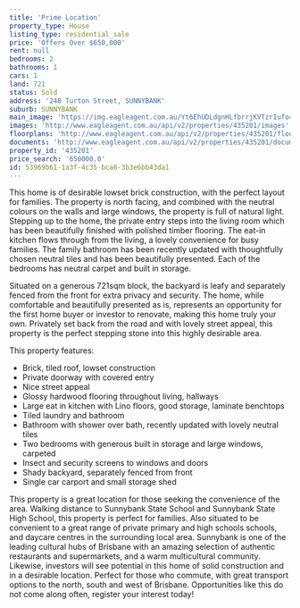 ```yaml
---
title: 'Prime Location'
property_type: House
listing_type: residential_sale
price: 'Offers Over $650,000'
rent: null
bedrooms: 2
bathrooms: 1
cars: 1
land: 721
status: Sold
address: '248 Turton Street, SUNNYBANK'
suburb: SUNNYBANK
main_image: 'https://img.eagleagent.com.au/Yt6EhUDLdgnHLfbrrjKVTzrIufo=/1280x854/smart/https://s3-us-west-2.amazonaws.com/eagleagent-orig/images/6821664/127322982-image-M.jpg'
images: 'http://www.eagleagent.com.au/api/v2/properties/435201/images'
floorplans: 'http://www.eagleagent.com.au/api/v2/properties/435201/floorplans'
documents: 'http://www.eagleagent.com.au/api/v2/properties/435201/documents'
property_id: '435201'
price_search: '650000.0'
id: 53969b61-1a3f-4c35-bca8-3b3e6bb43da1
---
```

This home is of desirable lowset brick construction, with the perfect layout for families. The property is north facing, and combined with the neutral colours on the walls and large windows, the property is full of natural light. Stepping up to the home, the private entry steps into the living room which has been beautifully finished with polished timber flooring. The eat-in kitchen flows through from the living, a lovely convenience for busy families. The family bathroom has been recently updated with thoughtfully chosen neutral tiles and has been beautifully presented. Each of the bedrooms has neutral carpet and built in storage.

Situated on a generous 721sqm block, the backyard is leafy and separately fenced from the front for extra privacy and security. The home, while comfortable and beautifully presented as is, represents an opportunity for the first home buyer or investor to renovate, making this home truly your own. Privately set back from the road and with lovely street appeal, this property is the perfect stepping stone into this highly desirable area.

This property features:

*  Brick, tiled roof, lowset construction
*  Private doorway with covered entry
*  Nice street appeal
*  Glossy hardwood flooring throughout living, hallways
*  Large eat in kitchen with Lino floors, good storage, laminate benchtops
*  Tiled laundry and bathroom
*  Bathroom with shower over bath, recently updated with lovely neutral tiles
*  Two bedrooms with generous built in storage and large windows, carpeted
*  Insect and security screens to windows and doors
*  Shady backyard, separately fenced from front
*  Single car carport and small storage shed

This property is a great location for those seeking the convenience of the area. Walking distance to Sunnybank State School and Sunnybank State High School, this property is perfect for families. Also situated to be convenient to a great range of private primary and high schools schools, and daycare centres in the surrounding local area. Sunnybank is one of the leading cultural hubs of Brisbane with an amazing selection of authentic restaurants and supermarkets, and a warm multicultural community. Likewise, investors will see potential in this home of solid construction and in a desirable location. Perfect for those who commute, with great transport options to the north, south and west of Brisbane. Opportunities like this do not come along often, register your interest today!